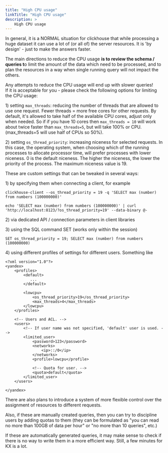 ```yaml
---
title: "High CPU usage"
linkTitle: "High CPU usage"
description: >
    High CPU usage
---
```


In general, it is a NORMAL situation for clickhouse that while processing a huge dataset it can use a lot of \(or all of\) the server resources. It is 'by design' - just to make the answers faster.

The main directions to reduce the CPU usage **is to review the schema / queries t**o limit the amount of the data which need to be processed, and to plan the resources in a way when single running query will not impact the others. 

Any attempts to reduce the CPU usage will end up with slower queries!  
If it is acceptable for you - please check the following options for limiting the CPU usage:

1\) setting `max_threads`: reducing the number of threads that are allowed to use one request. Fewer threads = more free cores for other requests.  By default, it's allowed to take half of the available CPU cores, adjust only when needed. So if if you have 10 cores then `max_threads = 10` will work about twice faster than `max_threads=5`, but will take 100% or CPU. \(max\_threads=5 will use half of CPUs so 50%\).

2\) setting `os_thread_priority`: increasing niceness for selected requests. In this case, the operating system, when choosing which of the running processes to allocate processor time, will prefer processes with lower niceness. 0 is the default niceness. The higher the niceness, the lower the priority of the process. The maximum niceness value is 19.

These are custom settings that can be tweaked in several ways:

1\) by specifying them when connecting a client, for example

```text
clickhouse-client --os_thread_priority = 19 -q 'SELECT max (number) from numbers (100000000)' 

echo 'SELECT max (number) from numbers (100000000)' | curl 'http://localhost:8123/?os_thread_priority=19' --data-binary @-
```



2\) via dedicated API / connection parameters in client libraries

3\) using the SQL command SET \(works only within the session\)

```text
SET os_thread_priority = 19; SELECT max (number) from numbers (100000000)
```

4\) using different profiles of settings for different users. Something like

```text
<?xml version="1.0"?>
<yandex>
    <profiles>
        <default>
           ...
        </default>

        <lowcpu>
            <os_thread_priority>19</os_thread_priority>
            <max_threads>4</max_threads>
        </lowcpu>
    </profiles>

    <!-- Users and ACL. -->
    <users>
        <!-- If user name was not specified, 'default' user is used. -->
        <limited_user>
            <password>123</password>
            <networks>
                <ip>::/0</ip>
            </networks>
            <profile>lowcpu</profile>

            <!-- Quota for user. -->
            <quota>default</quota>
        </limited_user>
    </users>

</yandex>
```

There are also plans to introduce a system of more flexible control over the assignment of resources to different requests.

Also, if these are manually created queries, then you can try to discipline users by adding quotas to them \(they can be formulated as "you can read no more than 100GB of data per hour" or "no more than 10 queries", etc.\)

If these are automatically generated queries, it may make sense to check if there is no way to write them in a more efficient way. Still, a few minutes for KX is a lot.

